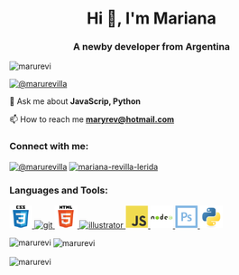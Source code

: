 <h1 align="center">Hi 👋, I'm Mariana</h1>
<h3 align="center">A newby developer from Argentina</h3>

<p align="left"> <img src="https://komarev.com/ghpvc/?username=marurevi&label=Profile%20views&color=0e75b6&style=flat" alt="marurevi" /> </p>

<p align="left"> <a href="https://twitter.com/@marurevilla" target="blank"><img src="https://img.shields.io/twitter/follow/@marurevilla?logo=twitter&style=for-the-badge" alt="@marurevilla" /></a> </p>

💬 Ask me about **JavaScrip, Python**

📫 How to reach me **maryrev@hotmail.com**

<h3 align="left">Connect with me:</h3>
<p align="left">
<a href="https://twitter.com/@marurevilla" target="blank"><img align="center" src="https://raw.githubusercontent.com/rahuldkjain/github-profile-readme-generator/master/src/images/icons/Social/twitter.svg" alt="@marurevilla" height="30" width="40" /></a>
<a href="https://linkedin.com/in/mariana-revilla-lerida" target="blank"><img align="center" src="https://raw.githubusercontent.com/rahuldkjain/github-profile-readme-generator/master/src/images/icons/Social/linked-in-alt.svg" alt="mariana-revilla-lerida" height="30" width="40" /></a>
</p>

<h3 align="left">Languages and Tools:</h3>
<p align="left"> <a href="https://www.w3schools.com/css/" target="_blank" rel="noreferrer"> <img src="https://raw.githubusercontent.com/devicons/devicon/master/icons/css3/css3-original-wordmark.svg" alt="css3" width="40" height="40"/> </a> <a href="https://git-scm.com/" target="_blank" rel="noreferrer"> <img src="https://www.vectorlogo.zone/logos/git-scm/git-scm-icon.svg" alt="git" width="40" height="40"/> </a> <a href="https://www.w3.org/html/" target="_blank" rel="noreferrer"> <img src="https://raw.githubusercontent.com/devicons/devicon/master/icons/html5/html5-original-wordmark.svg" alt="html5" width="40" height="40"/> </a> <a href="https://www.adobe.com/in/products/illustrator.html" target="_blank" rel="noreferrer"> <img src="https://www.vectorlogo.zone/logos/adobe_illustrator/adobe_illustrator-icon.svg" alt="illustrator" width="40" height="40"/> </a> <a href="https://developer.mozilla.org/en-US/docs/Web/JavaScript" target="_blank" rel="noreferrer"> <img src="https://raw.githubusercontent.com/devicons/devicon/master/icons/javascript/javascript-original.svg" alt="javascript" width="40" height="40"/> </a> <a href="https://nodejs.org" target="_blank" rel="noreferrer"> <img src="https://raw.githubusercontent.com/devicons/devicon/master/icons/nodejs/nodejs-original-wordmark.svg" alt="nodejs" width="40" height="40"/> </a> <a href="https://www.photoshop.com/en" target="_blank" rel="noreferrer"> <img src="https://raw.githubusercontent.com/devicons/devicon/master/icons/photoshop/photoshop-line.svg" alt="photoshop" width="40" height="40"/> </a> <a href="https://www.python.org" target="_blank" rel="noreferrer"> <img src="https://raw.githubusercontent.com/devicons/devicon/master/icons/python/python-original.svg" alt="python" width="40" height="40"/> </a> </p>

<p><img align="left" src="https://github-readme-stats.vercel.app/api/top-langs?username=marurevi&show_icons=true&locale=en&layout=compact" alt="marurevi" /></p>

<p>&nbsp;<img align="center" src="https://github-readme-stats.vercel.app/api?username=marurevi&show_icons=true&locale=en" alt="marurevi" /></p>

<p><img align="center" src="https://github-readme-streak-stats.herokuapp.com/?user=marurevi&" alt="marurevi" /></p>

